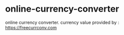 # online-currency-converter
online currency converter. currency value provided by :  https://freecurrconv.com
